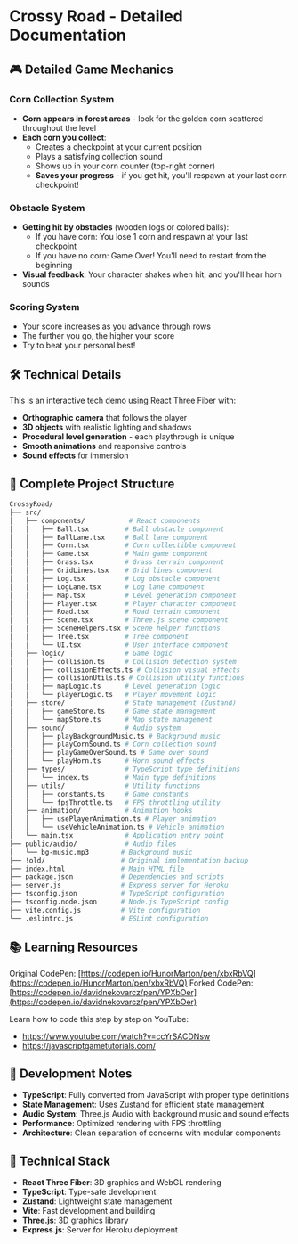 # Crossy Road - Detailed Documentation

## 🎮 Detailed Game Mechanics

### Corn Collection System
- **Corn appears in forest areas** - look for the golden corn scattered throughout the level
- **Each corn you collect**:
  - Creates a checkpoint at your current position
  - Plays a satisfying collection sound
  - Shows up in your corn counter (top-right corner)
  - **Saves your progress** - if you get hit, you'll respawn at your last corn checkpoint!

### Obstacle System
- **Getting hit by obstacles** (wooden logs or colored balls):
  - If you have corn: You lose 1 corn and respawn at your last checkpoint
  - If you have no corn: Game Over! You'll need to restart from the beginning
- **Visual feedback**: Your character shakes when hit, and you'll hear horn sounds

### Scoring System
- Your score increases as you advance through rows
- The further you go, the higher your score
- Try to beat your personal best!

## 🛠️ Technical Details

This is an interactive tech demo using React Three Fiber with:
- **Orthographic camera** that follows the player
- **3D objects** with realistic lighting and shadows
- **Procedural level generation** - each playthrough is unique
- **Smooth animations** and responsive controls
- **Sound effects** for immersion

## 📁 Complete Project Structure

```bash
CrossyRoad/
├── src/
│   ├── components/           # React components
│   │   ├── Ball.tsx         # Ball obstacle component
│   │   ├── BallLane.tsx     # Ball lane component
│   │   ├── Corn.tsx         # Corn collectible component
│   │   ├── Game.tsx         # Main game component
│   │   ├── Grass.tsx        # Grass terrain component
│   │   ├── GridLines.tsx    # Grid lines component
│   │   ├── Log.tsx          # Log obstacle component
│   │   ├── LogLane.tsx      # Log lane component
│   │   ├── Map.tsx          # Level generation component
│   │   ├── Player.tsx       # Player character component
│   │   ├── Road.tsx         # Road terrain component
│   │   ├── Scene.tsx        # Three.js scene component
│   │   ├── SceneHelpers.tsx # Scene helper functions
│   │   ├── Tree.tsx         # Tree component
│   │   └── UI.tsx           # User interface component
│   ├── logic/               # Game logic
│   │   ├── collision.ts     # Collision detection system
│   │   ├── collisionEffects.ts # Collision visual effects
│   │   ├── collisionUtils.ts # Collision utility functions
│   │   ├── mapLogic.ts      # Level generation logic
│   │   └── playerLogic.ts   # Player movement logic
│   ├── store/               # State management (Zustand)
│   │   ├── gameStore.ts     # Game state management
│   │   └── mapStore.ts      # Map state management
│   ├── sound/               # Audio system
│   │   ├── playBackgroundMusic.ts # Background music
│   │   ├── playCornSound.ts # Corn collection sound
│   │   ├── playGameOverSound.ts # Game over sound
│   │   └── playHorn.ts      # Horn sound effects
│   ├── types/               # TypeScript type definitions
│   │   └── index.ts         # Main type definitions
│   ├── utils/               # Utility functions
│   │   ├── constants.ts     # Game constants
│   │   └── fpsThrottle.ts   # FPS throttling utility
│   ├── animation/           # Animation hooks
│   │   ├── usePlayerAnimation.ts # Player animation
│   │   └── useVehicleAnimation.ts # Vehicle animation
│   └── main.tsx             # Application entry point
├── public/audio/            # Audio files
│   └── bg-music.mp3        # Background music
├── !old/                   # Original implementation backup
├── index.html              # Main HTML file
├── package.json            # Dependencies and scripts
├── server.js               # Express server for Heroku
├── tsconfig.json           # TypeScript configuration
├── tsconfig.node.json      # Node.js TypeScript config
├── vite.config.js          # Vite configuration
└── .eslintrc.js            # ESLint configuration
```

## 📚 Learning Resources

Original CodePen: [https://codepen.io/HunorMarton/pen/xbxRbVQ](https://codepen.io/HunorMarton/pen/xbxRbVQ)
Forked CodePen: [https://codepen.io/davidnekovarcz/pen/YPXbOer](https://codepen.io/davidnekovarcz/pen/YPXbOer)

Learn how to code this step by step on YouTube:
- https://www.youtube.com/watch?v=ccYrSACDNsw
- https://javascriptgametutorials.com/

## 🎯 Development Notes

- **TypeScript**: Fully converted from JavaScript with proper type definitions
- **State Management**: Uses Zustand for efficient state management
- **Audio System**: Three.js Audio with background music and sound effects
- **Performance**: Optimized rendering with FPS throttling
- **Architecture**: Clean separation of concerns with modular components

## 🔧 Technical Stack

- **React Three Fiber**: 3D graphics and WebGL rendering
- **TypeScript**: Type-safe development
- **Zustand**: Lightweight state management
- **Vite**: Fast development and building
- **Three.js**: 3D graphics library
- **Express.js**: Server for Heroku deployment
